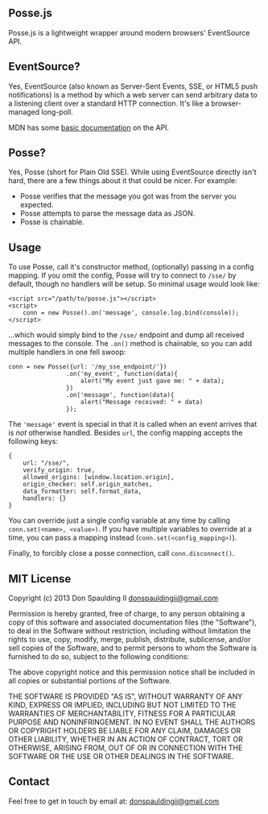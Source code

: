 Posse.js
--------
Posse.js is a lightweight wrapper around modern browsers' EventSource API.


EventSource?
------------
Yes, EventSource (also known as Server-Sent Events, SSE, or HTML5 push notifications) is a method by which a web server
can send arbitrary data to a listening client over a standard HTTP connection.  It's like a browser-managed long-poll.

MDN has some [basic documentation](https://developer.mozilla.org/en-US/docs/Server-sent_events) on the API.


Posse?
------
Yes, Posse (short for Plain Old SSE).  While using EventSource directly isn't hard, there are a few things about it that
could be nicer.  For example:

 - Posse verifies that the message you got was from the server you expected.
 - Posse attempts to parse the message data as JSON.
 - Posse is chainable.


Usage
-----
To use Posse, call it's constructor method, (optionally) passing in a config mapping.  If you omit the config,
Posse will try to connect to `/sse/` by default, though no handlers will be setup.  So minimal usage
would look like:

	<script src="/path/to/posse.js"></script>
	<script>
	    conn = new Posse().on('message', console.log.bind(console));
	</script>

...which would simply bind to the `/sse/` endpoint and dump all received messages to the console.  The `.on()` method
is chainable, so you can add multiple handlers in one fell swoop:

    conn = new Posse({url: '/my_sse_endpoint/'})
    				.on('my_event', function(data){
    					alert("My event just gave me: " + data);
    				})
    				.on('message', function(data){
    					alert("Message received: " + data)
    				});

The `'message'` event is special in that it is called when an event arrives that is *not* otherwise handled.  Besides `url`,
the config mapping accepts the following keys:

	{
		url: "/sse/",
		verify_origin: true,
		allowed_origins: [window.location.origin],
		origin_checker: self.origin_matches,
		data_formatter: self.format_data,
		handlers: {}
	}

You can override just a single config variable at any time by calling `conn.set(<name>, <value>)`.  If you have multiple 
variables to override at a time, you can pass a mapping instead (`conn.set(<config_mapping>)`).

Finally, to forcibly close a posse connection, call `conn.disconnect()`.


MIT License
-------
Copyright (c) 2013 Don Spaulding II <donspauldingii@gmail.com>

Permission is hereby granted, free of charge, to any person obtaining a copy of this software and associated documentation files (the "Software"), to deal in the Software without restriction, including without limitation the rights to use, copy, modify, merge, publish, distribute, sublicense, and/or sell copies of the Software, and to permit persons to whom the Software is furnished to do so, subject to the following conditions:

The above copyright notice and this permission notice shall be included in all copies or substantial portions of the Software.

THE SOFTWARE IS PROVIDED "AS IS", WITHOUT WARRANTY OF ANY KIND, EXPRESS OR IMPLIED, INCLUDING BUT NOT LIMITED TO THE WARRANTIES OF MERCHANTABILITY, FITNESS FOR A PARTICULAR PURPOSE AND NONINFRINGEMENT. IN NO EVENT SHALL THE AUTHORS OR COPYRIGHT HOLDERS BE LIABLE FOR ANY CLAIM, DAMAGES OR OTHER LIABILITY, WHETHER IN AN ACTION OF CONTRACT, TORT OR OTHERWISE, ARISING FROM, OUT OF OR IN CONNECTION WITH THE SOFTWARE OR THE USE OR OTHER DEALINGS IN THE SOFTWARE.


Contact
-------
Feel free to get in touch by email at: <donspauldingii@gmail.com>